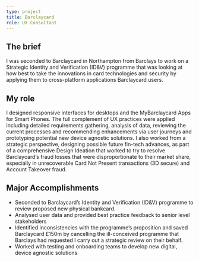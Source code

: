 ```yaml
---
type: project
title: Barclaycard
role: UX Consultant
---
```


## The brief
I was seconded to Barclaycard in Northampton from Barclays to work on a Strategic Identity and Verification (ID&V) programme that was looking at how best to take the innovations in card technologies and security by applying them to cross-platform applications Barclaycard users.


## My role
I designed responsive interfaces for desktops and the MyBarclaycard Apps for Smart Phones. The full complement of UX practices were applied including detailed requirements gathering, analysis of data, reviewing the current processes and recommending enhancements via user journeys and prototyping potential new device agnostic solutions. I also worked from a strategic perspective, designing possible future fin-tech advances, as part of a comprehensive Design Ideation that worked to try to resolve Barclaycard’s fraud losses that were disproportionate to their market share, especially in unrecoverable Card Not Present transactions (3D secure) and Account Takeover fraud. 


## Major Accomplishments
- Seconded to Barclaycard’s Identity and Verification (ID&V) programme to review proposed new physical bankcard.
- Analysed user data and provided best practice feedback to senior level stakeholders
- Identified inconsistencies with the programme’s proposition and saved Barclaycard £150m by cancelling the ill-conceived programme that Barclays had requested I carry out a strategic review on their behalf.
- Worked with testing and onboarding teams to develop new digital, device agnostic solutions


